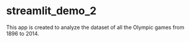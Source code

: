 # streamlit_demo_2
This  app is created to analyze the dataset of all the Olympic games from 1896 to 2014.
